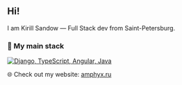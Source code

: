 ## Hi!

I am Kirill Sandow — Full Stack dev from Saint-Petersburg.

### :wrench: My main stack

[![Django, TypeScript, Angular, Java](https://skillicons.dev/icons?i=django,ts,angular,java,postgres)](https://skillicons.dev)

:globe_with_meridians: Check out my website: [amphyx.ru](https://amphyx.ru)
